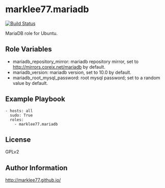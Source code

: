 marklee77.mariadb
=================

[![Build Status](https://travis-ci.org/marklee77/ansible-role-mariadb.svg?branch=master)](https://travis-ci.org/marklee77/ansible-role-mariadb)

MariaDB role for Ubuntu.

Role Variables
--------------

- mariadb_repository_mirror: mariadb repository mirror, set to 
                             http://mirrors.coreix.net/mariadb by default.
- mariadb_version: mariadb version, set to 10.0 by default.
- mariadb_root_mysql_password: root mysql password; set to a random value by 
                               default.

Example Playbook
-------------------------

    - hosts: all
      sudo: True
      roles:
        - marklee77.mariadb

License
-------

GPLv2

Author Information
------------------

http://marklee77.github.io/
